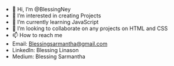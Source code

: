 - 👋 Hi, I’m @BlessingNey
- 👀 I’m interested in creating Projects
- 🌱 I’m currently learning JavaScript
- 💞️ I’m looking to collaborate on any projects on HTML and CSS
- 📫 How to reach me 
- Email: Blessingsarmantha@gmail.com
- LinkedIn: Blessing Linason
- Medium: Blessing Sarmantha

<!---
BlessingNey/BlessingNey is a ✨ special ✨ repository because its `README.md` (this file) appears on your GitHub profile.
You can click the Preview link to take a look at your changes.
--->
